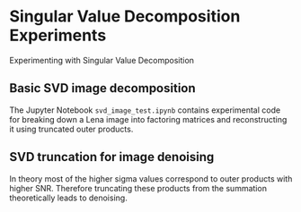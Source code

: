 # Singular Value Decomposition Experiments
Experimenting with Singular Value Decomposition

## Basic SVD image decomposition
The Jupyter Notebook `svd_image_test.ipynb` contains experimental code for breaking down a Lena image into factoring matrices and reconstructing it using truncated outer products.

## SVD truncation for image denoising
In theory most of the higher sigma values correspond to outer products with higher SNR. Therefore truncating these products from the summation theoretically leads to denoising.
